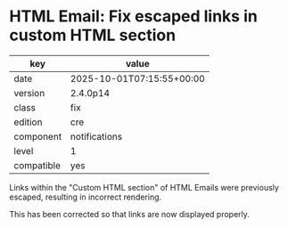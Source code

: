 [//]: # (werk v2)
# HTML Email: Fix escaped links in custom HTML section

key        | value
---------- | ---
date       | 2025-10-01T07:15:55+00:00
version    | 2.4.0p14
class      | fix
edition    | cre
component  | notifications
level      | 1
compatible | yes

Links within the "Custom HTML section" of HTML Emails were previously escaped,
resulting in incorrect rendering.

This has been corrected so that links are now displayed properly.
